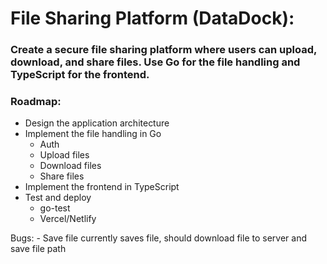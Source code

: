 # File Sharing Platform (DataDock): 
### Create a secure file sharing platform where users can upload, download, and share files. Use Go for the file handling and TypeScript for the frontend.

### Roadmap:

- Design the application architecture
- Implement the file handling in Go
    - Auth
    - Upload files
    - Download files
    - Share files
- Implement the frontend in TypeScript
- Test and deploy
    - go-test
    - Vercel/Netlify


Bugs:
    - Save  file currently saves file, should download file to server and save file path